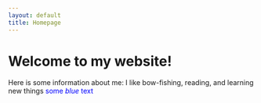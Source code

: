 ```yaml
---
layout: default
title: Homepage
---
```

# Welcome to my website! 
Here is some information about me:
I like bow-fishing, reading, and learning new things
<span style="color:blue">some *blue* text</span>
